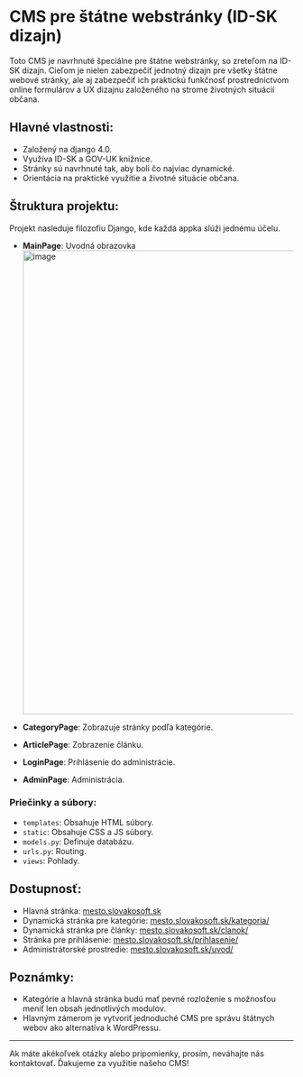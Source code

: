 # CMS pre štátne webstránky (ID-SK dizajn)

Toto CMS je navrhnuté špeciálne pre štátne webstránky, so zreteľom na ID-SK dizajn. Cieľom je nielen zabezpečiť jednotný dizajn pre všetky štátne webové stránky, ale aj zabezpečiť ich praktickú funkčnosť prostredníctvom online formulárov a UX dizajnu založeného na strome životných situácií občana.

## Hlavné vlastnosti:

- Založený na django 4.0.
- Využíva ID-SK a GOV-UK knižnice.
- Stránky sú navrhnuté tak, aby boli čo najviac dynamické.
- Orientácia na praktické využitie a životné situácie občana.

## Štruktura projektu:

Projekt nasleduje filozofiu Django, kde každá appka slúži jednému účelu. 

- **MainPage**: Uvodná obrazovka
  <img width="823" alt="image" src="https://github.com/SajMoooner/CMS-ID-SK/assets/70257823/af8bde70-5927-464b-8945-f997a97c2af4">

  
- **CategoryPage**: Zobrazuje stránky podľa kategórie.
  
  
- **ArticlePage**: Zobrazenie článku.
 
  
- **LoginPage**: Prihlásenie do administrácie.
  
  
- **AdminPage**: Administrácia.


### Priečinky a súbory:

- `templates`: Obsahuje HTML súbory.
- `static`: Obsahuje CSS a JS súbory.
- `models.py`: Definuje databázu.
- `urls.py`: Routing.
- `views`: Pohlady.

## Dostupnosť:

- Hlavná stránka: [mesto.slovakosoft.sk](https://mesto.slovakosoft.sk/)
- Dynamická stránka pre kategórie: [mesto.slovakosoft.sk/kategoria/](https://mesto.slovakosoft.sk/kategoria/)
- Dynamická stránka pre články: [mesto.slovakosoft.sk/clanok/](https://mesto.slovakosoft.sk/clanok/)
- Stránka pre prihlásenie: [mesto.slovakosoft.sk/prihlasenie/](https://mesto.slovakosoft.sk/prihlasenie/)
- Administrátorské prostredie: [mesto.slovakosoft.sk/uvod/](https://mesto.slovakosoft.sk/uvod/)

## Poznámky:

- Kategórie a hlavná stránka budú mať pevné rozloženie s možnosťou meniť len obsah jednotlivých modulov.
- Hlavným zámerom je vytvoriť jednoduché CMS pre správu štátnych webov ako alternatíva k WordPressu.

---

Ak máte akékoľvek otázky alebo pripomienky, prosím, neváhajte nás kontaktovať. Ďakujeme za využitie našeho CMS!
